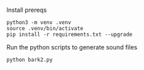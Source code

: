 
Install prereqs
```
python3 -m venv .venv
source .venv/bin/activate
pip install -r requirements.txt --upgrade
```

Run the python scripts to generate sound files
```
python bark2.py
```




